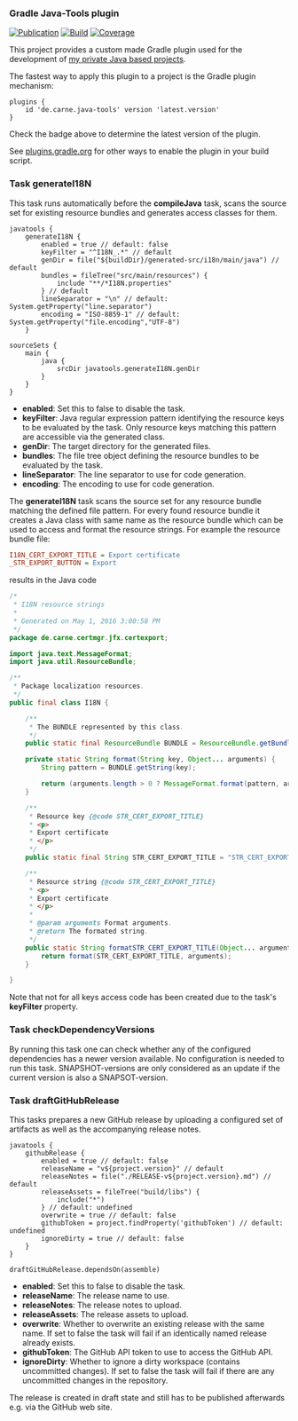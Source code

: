 ### Gradle Java-Tools plugin
[![Publication](https://img.shields.io/maven-central/v/de.carne/gradle-java-plugin)](https://search.maven.org/artifact/de.carne/gradle-java-plugin)
[![Build](https://github.com/hdecarne/gradle-java-plugin/actions/workflows/build-on-linux.yml/badge.svg)](https://github.com/hdecarne/gradle-java-plugin/actions/workflows/build-on-linux.yml)
[![Coverage](https://sonarcloud.io/api/project_badges/measure?project=de.carne%3Agradle-java-plugin&metric=coverage)](https://sonarcloud.io/dashboard?id=de.carne%3Agradle-java-plugin)  

This project provides a custom made Gradle plugin used for the development of [my private Java based projects](https://github.com/hdecarne/).

The fastest way to apply this plugin to a project is the Gradle plugin mechanism:
```Gradle
plugins {
	id 'de.carne.java-tools' version 'latest.version'
}
```
Check the badge above to determine the latest version of the plugin.

See [plugins.gradle.org](https://plugins.gradle.org/plugin/de.carne.java-tools) for other ways to enable the plugin in your build script.

### Task generateI18N
This task runs automatically before the __compileJava__ task, scans the source set for existing resource bundles and generates access classes for them.
```Gradle
javatools {
	generateI18N {
		enabled = true // default: false
		keyFilter = "^I18N_.*" // default
		genDir = file("${buildDir}/generated-src/i18n/main/java") // default
		bundles = fileTree("src/main/resources") {
			include "**/*I18N.properties"
		} // default
		lineSeparator = "\n" // default: System.getProperty("line.separator")
		encoding = "ISO-8859-1" // default: System.getProperty("file.encoding","UTF-8")
	}

sourceSets {
	main {
		java {
			srcDir javatools.generateI18N.genDir
		}
	}
}

```
* __enabled__: Set this to false to disable the task.
* __keyFilter__: Java regular expression pattern identifying the resource keys to be evaluated by the task. Only resource keys matching this pattern are accessible via the generated class.
* __genDir__: The target directory for the generated files.
* __bundles__: The file tree object defining the resource bundles to be evaluated by the task.
* __lineSeparator__: The line separator to use for code generation.
* __encoding__: The encoding to use for code generation.

The __generateI18N__ task scans the source set for any resource bundle matching the defined file pattern. For every found resource bundle it creates a Java class with same name as the resource bundle which can be used to access and format the resource strings. For example the resource bundle file:
```INI
I18N_CERT_EXPORT_TITLE = Export certificate
_STR_EXPORT_BUTTON = Export
```
results in the Java code
```Java
/*
 * I18N resource strings
 *
 * Generated on May 1, 2016 3:00:58 PM
 */
package de.carne.certmgr.jfx.certexport;

import java.text.MessageFormat;
import java.util.ResourceBundle;

/**
 * Package localization resources.
 */
public final class I18N {

	/**
	 * The BUNDLE represented by this class.
	 */
	public static final ResourceBundle BUNDLE = ResourceBundle.getBundle(I18N.class.getName());

	private static String format(String key, Object... arguments) {
		String pattern = BUNDLE.getString(key);

		return (arguments.length > 0 ? MessageFormat.format(pattern, arguments) : pattern);
	}

	/**
	 * Resource key {@code STR_CERT_EXPORT_TITLE}
	 * <p>
	 * Export certificate
	 * </p>
	 */
	public static final String STR_CERT_EXPORT_TITLE = "STR_CERT_EXPORT_TITLE";

	/**
	 * Resource string {@code STR_CERT_EXPORT_TITLE}
	 * <p>
	 * Export certificate
	 * </p>
	 *
	 * @param arguments Format arguments.
	 * @return The formated string.
	 */
	public static String formatSTR_CERT_EXPORT_TITLE(Object... arguments) {
		return format(STR_CERT_EXPORT_TITLE, arguments);
	}

}
```
Note that not for all keys access code has been created due to the task's __keyFilter__ property.

### Task checkDependencyVersions
By running this task one can check whether any of the configured dependencies has a newer version available.
No configuration is needed to run this task. SNAPSHOT-versions are only considered as an update if the current version
is also a SNAPSOT-version.

### Task draftGitHubRelease
This tasks prepares a new GitHub release by uploading a configured set of artifacts as well as the accompanying release notes.
```Gradle
javatools {
	githubRelease {
		enabled = true // default: false
		releaseName = "v${project.version}" // default
		releaseNotes = file("./RELEASE-v${project.version}.md") // default
		releaseAssets = fileTree("build/libs") {
			include("*")
		} // default: undefined
		overwrite = true // default: false
		githubToken = project.findProperty('githubToken') // default: undefined
		ignoreDirty = true // default: false
	}
}

draftGitHubRelease.dependsOn(assemble)

```
* __enabled__: Set this to false to disable the task.
* __releaseName__: The release name to use.
* __releaseNotes__: The release notes to upload.
* __releaseAssets__: The release assets to upload.
* __overwrite__: Whether to overwrite an existing release with the same name. If set to false the task will fail if an identically named release already exists.
* __githubToken__: The GitHub API token to use to access the GitHub API.
* __ignoreDirty__: Whether to ignore a dirty workspace (contains uncommitted changes). If set to false the task will fail if there are any uncommitted changes in the repository.

The release is created in draft state and still has to be published afterwards e.g. via the GitHub web site.
